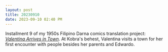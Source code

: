 ```yaml
---
layout: post
title: 20230910
date: 2023-09-10 02:40 PM
---
```

Installment 9 of my 1950s Filipino Darna comics translation project: [_Valentina Arrives in Town_](https://multoghost.wordpress.com/2023/09/10/1950s-darna-valentina-arrives-in-town/). At Kobra's behest, Valentina visits a town for her first encounter with people besides her parents and Edwardo.